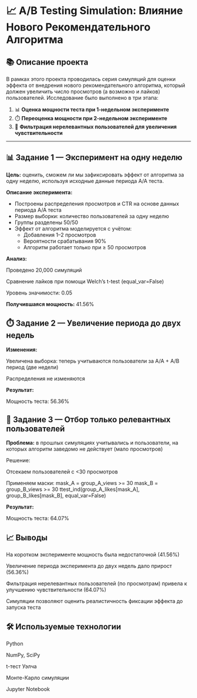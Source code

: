 # 📈 A/B Testing Simulation: Влияние Нового Рекомендательного Алгоритма

## 📚 Описание проекта

В рамках этого проекта проводилась серия симуляций для оценки эффекта от внедрения нового рекомендательного алгоритма, который должен увеличить число просмотров (а возможно и лайков) пользователей. Исследование было выполнено в три этапа:

1. 📊 **Оценка мощности теста при 1-недельном эксперименте**
2. ⏱️ **Переоценка мощности при 2-недельном эксперименте**
3. 🧹 **Фильтрация нерелевантных пользователей для увеличения чувствительности**

---

## 📊 Задание 1 — Эксперимент на одну неделю

**Цель:** оценить, сможем ли мы зафиксировать эффект от алгоритма за одну неделю, используя исходные данные периода A/A теста.

**Описание эксперимента:**
- Построены распределения просмотров и CTR на основе данных периода A/A теста
- Размер выборки: количество пользователей за одну неделю
- Группы разделены 50/50
- Эффект от алгоритма моделируется с учётом:
  - Добавления 1–2 просмотров
  - Вероятности срабатывания 90%
  - Алгоритм работает только при ≥ 50 просмотров

**Анализ:**

Проведено 20,000 симуляций

Сравнение лайков при помощи Welch’s t-test (equal_var=False)

Уровень значимости: 0.05

**Получившаяся мощность:** 41.56%

## ⏱️ Задание 2 — Увеличение периода до двух недель
**Изменения:**

Увеличена выборка: теперь учитываются пользователи за A/A + A/B период (две недели)

Распределения не изменяются

**Результат:**

Мощность теста: 56.36%

## 🧹 Задание 3 — Отбор только релевантных пользователей
**Проблема:** в прошлых симуляциях учитывались и пользователи, на которых алгоритм заведомо не действует (мало просмотров)

Решение:

Отсекаем пользователей с <30 просмотров

Применяем маски:
mask_A = group_A_views >= 30
mask_B = group_B_views >= 30
ttest_ind(group_A_likes[mask_A], group_B_likes[mask_B], equal_var=False)

**Результат:**

Мощность теста: 64.07%

## 📈 Выводы
На коротком эксперименте мощность была недостаточной (41.56%)

Увеличение периода эксперимента до двух недель дало прирост (56.36%)

Фильтрация нерелевантных пользователей (по просмотрам) привела к улучшению чувствительности (64.07%)

Симуляции позволяют оценить реалистичность фиксации эффекта до запуска теста

## 🛠 Используемые технологии
Python

NumPy, SciPy

t-тест Уэлча

Монте-Карло симуляции

Jupyter Notebook
